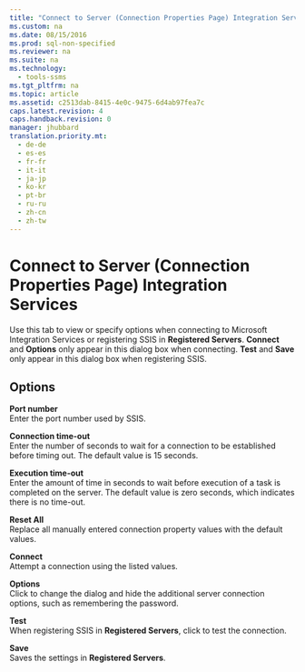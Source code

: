 ```yaml
---
title: "Connect to Server (Connection Properties Page) Integration Services"
ms.custom: na
ms.date: 08/15/2016
ms.prod: sql-non-specified
ms.reviewer: na
ms.suite: na
ms.technology: 
  - tools-ssms
ms.tgt_pltfrm: na
ms.topic: article
ms.assetid: c2513dab-8415-4e0c-9475-6d4ab97fea7c
caps.latest.revision: 4
caps.handback.revision: 0
manager: jhubbard
translation.priority.mt: 
  - de-de
  - es-es
  - fr-fr
  - it-it
  - ja-jp
  - ko-kr
  - pt-br
  - ru-ru
  - zh-cn
  - zh-tw
---
```

# Connect to Server (Connection Properties Page) Integration Services
Use this tab to view or specify options when connecting to  Microsoft  Integration Services or registering SSIS in **Registered Servers**. **Connect** and **Options** only appear in this dialog box when connecting. **Test** and **Save** only appear in this dialog box when registering SSIS.  
  
## Options  
**Port number**  
Enter the port number used by SSIS.  
  
**Connection time-out**  
Enter the number of seconds to wait for a connection to be established before timing out. The default value is 15 seconds.  
  
**Execution time-out**  
Enter the amount of time in seconds to wait before execution of a task is completed on the server. The default value is zero seconds, which indicates there is no time-out.  
  
**Reset All**  
Replace all manually entered connection property values with the default values.  
  
**Connect**  
Attempt a connection using the listed values.  
  
**Options**  
Click to change the dialog and hide the additional server connection options, such as remembering the password.  
  
**Test**  
When registering SSIS in **Registered Servers**, click to test the connection.  
  
**Save**  
Saves the settings in **Registered Servers**.  
  

